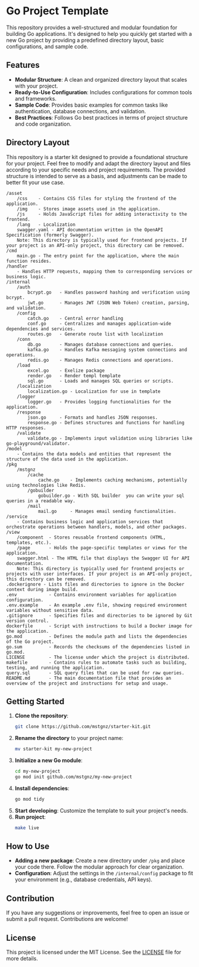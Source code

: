 # Go Project Template

This repository provides a well-structured and modular foundation for building Go applications. It's designed to help you quickly get started with a new Go project by providing a predefined directory layout, basic configurations, and sample code.

## Features

- **Modular Structure**: A clean and organized directory layout that scales with your project.
- **Ready-to-Use Configuration**: Includes configurations for common tools and frameworks.
- **Sample Code**: Provides basic examples for common tasks like authentication, database connections, and validation.
- **Best Practices**: Follows Go best practices in terms of project structure and code organization.

## Directory Layout
This repository is a starter kit designed to provide a foundational structure for your project. Feel free to modify and adapt the directory layout and files according to your specific needs and project requirements. The provided structure is intended to serve as a basis, and adjustments can be made to better fit your use case.


```
/asset
    /css    - Contains CSS files for styling the frontend of the application.
    /img    - Stores image assets used in the application.
    /js     - Holds JavaScript files for adding interactivity to the frontend.
    /lang   - Localization
    swagger.yaml - API documentation written in the OpenAPI Specification (formerly Swagger).
    Note: This directory is typically used for frontend projects. If your project is an API-only project, this directory can be removed.
/cmd
    main.go - The entry point for the application, where the main function resides.
/handler
    - Handles HTTP requests, mapping them to corresponding services or business logic.
/internal
    /auth
        bcrypt.go   - Handles password hashing and verification using bcrypt.
        jwt.go      - Manages JWT (JSON Web Token) creation, parsing, and validation.
    /config
        catch.go    - Central error handling
        conf.go     - Centralizes and manages application-wide dependencies and services.
        routes.go   - Generate route list with localization
    /conn
        db.go       - Manages database connections and queries.
        kafka.go    - Handles Kafka messaging system connections and operations.
        redis.go    - Manages Redis connections and operations.
    /load
        excel.go    - Exelize package
        render.go   - Render templ template 
        sql.go      - Loads and manages SQL queries or scripts.
    /localization
        localization.go - Localization for use in template
    /logger
        logger.go   - Provides logging functionalities for the application.
    /response
        json.go     - Formats and handles JSON responses.
        response.go - Defines structures and functions for handling HTTP responses.
    /validate
        validate.go - Implements input validation using libraries like go-playground/validator.
/model
    - Contains the data models and entities that represent the structure of the data used in the application.
/pkg
    /mstgnz
        /cache
            cache.go    - Implements caching mechanisms, potentially using technologies like Redis.
        /gobuilder
            gobuilder.go - With SQL builder  you can write your sql queries in a readable way.
        /mail
            mail.go     - Manages email sending functionalities.
/service
    - Contains business logic and application services that orchestrate operations between handlers, models, and other packages.
/view
    /component  - Stores reusable frontend components (HTML, templates, etc.).
    /page       - Holds the page-specific templates or views for the application.
    swagger.html - The HTML file that displays the Swagger UI for API documentation.
    Note: This directory is typically used for frontend projects or projects with user interfaces. If your project is an API-only project, this directory can be removed.
.dockerignore - Lists files and directories to ignore in the Docker context during image build.
.env            - Contains environment variables for application configuration.
.env.example    - An example .env file, showing required environment variables without sensitive data.
.gitignore      - Specifies files and directories to be ignored by Git version control.
dockerfile      - Script with instructions to build a Docker image for the application.
go.mod          - Defines the module path and lists the dependencies of the Go project.
go.sum          - Records the checksums of the dependencies listed in go.mod.
LICENSE         - The license under which the project is distributed.
makefile        - Contains rules to automate tasks such as building, testing, and running the application.
query.sql       - SQL query files that can be used for raw queries.
README.md       - The main documentation file that provides an overview of the project and instructions for setup and usage.
```

## Getting Started

1. **Clone the repository**:
    ```bash
    git clone https://github.com/mstgnz/starter-kit.git
    ```
2. **Rename the directory** to your project name:
    ```bash
    mv starter-kit my-new-project
    ```
3. **Initialize a new Go module**:
    ```bash
    cd my-new-project
    go mod init github.com/mstgnz/my-new-project
    ```
4. **Install dependencies**:
    ```bash
    go mod tidy
    ```
5. **Start developing**: Customize the template to suit your project's needs.
6. **Run project**:
    ```bash
    make live
    ```

## How to Use

- **Adding a new package**: Create a new directory under `/pkg` and place your code there. Follow the modular approach for clear organization.
- **Configuration**: Adjust the settings in the `/internal/config` package to fit your environment (e.g., database credentials, API keys).

## Contribution

If you have any suggestions or improvements, feel free to open an issue or submit a pull request. Contributions are welcome!

## License

This project is licensed under the MIT License. See the [LICENSE](LICENSE) file for more details.